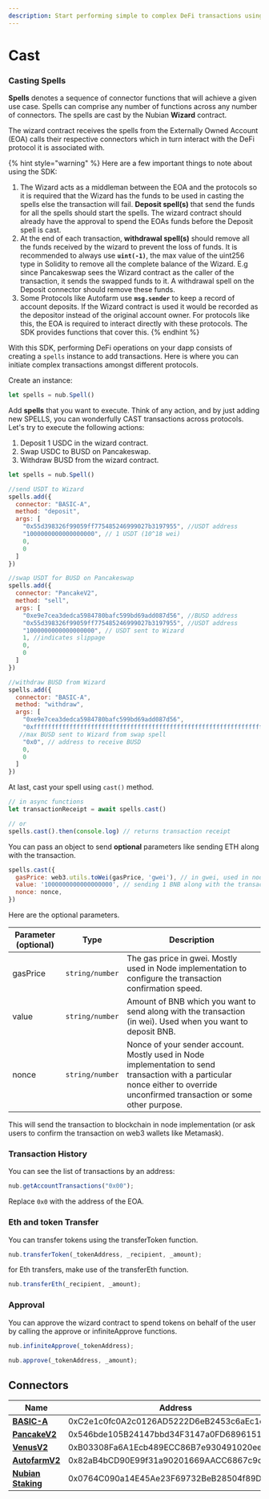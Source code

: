 ```yaml
---
description: Start performing simple to complex DeFi transactions using Javascript.
---
```


# Cast

### Casting Spells

**Spells** denotes a sequence of connector functions that will achieve a given use case. Spells can comprise any number of functions across any number of connectors. The spells are cast by the Nubian **Wizard** contract.&#x20;

The wizard contract receives the spells from the Externally Owned Account (EOA) calls their respective connectors which in turn interact with the DeFi protocol it is associated with.&#x20;

{% hint style="warning" %}
Here are a few important things to note about using the SDK:

1. The Wizard acts as a middleman between the EOA and the protocols so it is required that the Wizard has the funds to be used in casting the spells else the transaction will fail. **Deposit spell(s)** that send the funds for all the spells should start the spells. The wizard contract should already have the approval to spend the EOAs funds before the Deposit spell is cast.
2. At the end of each transaction, **withdrawal spell(s)** should remove all the funds received by the wizard to prevent the loss of funds. It is recommended to always use **`uint(-1)`**, the max value of the uint256 type in Solidity to remove all the complete balance of the Wizard. E.g since Pancakeswap sees the Wizard contract as the caller of the transaction, it sends the swapped funds to it. A withdrawal spell on the Deposit connector should remove these funds.
3. Some Protocols like Autofarm use **`msg.sender`** to keep a record of account deposits. If the Wizard contract is used it would be recorded as the depositor instead of the original account owner. For protocols like this, the EOA is required to interact directly with these protocols. The SDK provides functions that cover this.
{% endhint %}

With this SDK, performing DeFi operations on your dapp consists of creating a `spells` instance to add transactions. Here is where you can initiate complex transactions amongst different protocols.

Create an instance:

```javascript
let spells = nub.Spell()
```

Add **spells** that you want to execute. Think of any action, and by just adding new SPELLS, you can wonderfully CAST transactions across protocols. Let's try to execute the following actions:

1. Deposit 1 USDC in the wizard contract.
2. Swap USDC to BUSD on Pancakeswap.
3. Withdraw BUSD from the wizard contract.

```javascript
let spells = nub.Spell()

//send USDT to Wizard
spells.add({
  connector: "BASIC-A",
  method: "deposit",
  args: [
    "0x55d398326f99059ff775485246999027b3197955", //USDT address
    "1000000000000000000", // 1 USDT (10^18 wei)
    0,
    0
  ]
})

//swap USDT for BUSD on Pancakeswap
spells.add({
  connector: "PancakeV2",
  method: "sell",
  args: [
    "0xe9e7cea3dedca5984780bafc599bd69add087d56", //BUSD address
    "0x55d398326f99059ff775485246999027b3197955", //USDT address
    "1000000000000000000", // USDT sent to Wizard
    1, //indicates slippage
    0,
    0
  ]
})

//withdraw BUSD from Wizard
spells.add({
  connector: "BASIC-A",
  method: "withdraw",
  args: [
    "0xe9e7cea3dedca5984780bafc599bd69add087d56",
    "0xffffffffffffffffffffffffffffffffffffffffffffffffffffffffffffffff",
   //max BUSD sent to Wizard from swap spell
    "0x0", // address to receive BUSD
    0,
    0
  ]
})
```

At last, cast your spell using `cast()` method.

```javascript
// in async functions
let transactionReceipt = await spells.cast()

// or
spells.cast().then(console.log) // returns transaction receipt
```

You can pass an object to send **optional** parameters like sending ETH along with the transaction.

```javascript
spells.cast({
  gasPrice: web3.utils.toWei(gasPrice, 'gwei'), // in gwei, used in node implementation.
  value: '1000000000000000000', // sending 1 BNB along with the transaction.
  nonce: nonce,
})
```

Here are the optional parameters.

| **Parameter (optional)** | **Type**        | **Description**                                                                                                                                                                |
| ------------------------ | --------------- | ------------------------------------------------------------------------------------------------------------------------------------------------------------------------------ |
| gasPrice                 | `string/number` | The gas price in gwei. Mostly used in Node implementation to configure the transaction confirmation speed.                                                                     |
| value                    | `string/number` | Amount of BNB which you want to send along with the transaction (in wei). Used when you want to deposit BNB.                                                                   |
| nonce                    | `string/number` | Nonce of your sender account. Mostly used in Node implementation to send transaction with a particular nonce either to override unconfirmed transaction or some other purpose. |

This will send the transaction to blockchain in node implementation (or ask users to confirm the transaction on web3 wallets like Metamask).

### Transaction History

You can see the list of transactions by an address:

```javascript
nub.getAccountTransactions("0x00");
```

Replace `0x0` with the address of the EOA.

### Eth and token Transfer

You can transfer tokens using the transferToken function.

```javascript
nub.transferToken(_tokenAddress, _recipient, _amount);
```

for Eth transfers, make use of the transferEth function.

```javascript
nub.transferEth(_recipient, _amount);
```

### Approval

You can approve the wizard contract to spend tokens on behalf of the user by calling the approve or infiniteApprove functions.

```javascript
nub.infiniteApprove(_tokenAddress);
```

```js
nub.approve(_tokenAddress, _amount);
```

## Connectors

| **Name**                                                                   | **Address**                                |
| -------------------------------------------------------------------------- | ------------------------------------------ |
| ****[**BASIC-A**](../connectors/available-connectors/basic.md)****         | 0xC2e1c0fc0A2c0126AD5222D6eB2453c6aEc1e637 |
| [**PancakeV2**](../connectors/available-connectors/pancakeswap.md)         | 0x546bde105B24147bbd34F3147a0FD68961515Feb |
| [**VenusV2**](../connectors/available-connectors/venus.md)                 | 0xB03308Fa6A1Ecb489ECC86B7e930491020ee2b96 |
| [**AutofarmV2**](../connectors/available-connectors/autofarm.md)           | 0x82aB4bCD90E99f31a90201669AACC6867c9c3B77 |
| [**Nubian Staking**](../connectors/available-connectors/nubian-staking.md) | 0x0764C090a14E45Ae23F69732BeB28504f89D669A |
